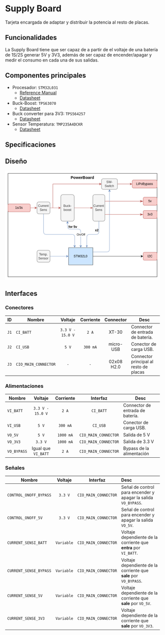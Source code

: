 # Supply Board

Tarjeta encargada de adaptar y distribuir la potencia al resto de placas.


## Funcionalidades

La Supply Board tiene que ser capaz de a partir de el voltaje de una batería de 1S/2S generar 5V y 3V3, además de ser capaz de encender/apagar y medir el consumo en cada una de sus salidas.

## Componentes principales

- Procesador: `STM32L031`
    - [Reference Manual](https://www.st.com/resource/en/reference_manual/rm0377-ultralowpower-stm32l0x1-advanced-armbased-32bit-mcus-stmicroelectronics.pdf)
    - [Datasheet](https://www.st.com/resource/en/datasheet/stm32l031e6.pdf)
- Buck-Boost: `TPS63070`
    - [Datasheet](https://www.ti.com/lit/ds/symlink/tps63070.pdf?ts=1737812401667&ref_url=https%253A%252F%252Fwww.ti.com%252Fproduct%252Fes-mx%252FTPS63070)
- Buck converter para 3V3: `TPS564257`
    - [Datasheet](https://www.ti.com/lit/ds/symlink/tps564257.pdf?ts=1742137228160&ref_url=https%253A%252F%252Fwww.ti.com%252Fproduct%252Fes-mx%252FTPS564257)
- Sensor Temperatura: `TMP235A4DCKR`
    - [Datasheet](https://www.ti.com/lit/ds/symlink/tmp20.pdf)

## Specificaciones


## Diseño

![](SupplyBoard.png)


## Interfaces

### Conectores
| ID | Nombre | Voltaje | Corriente | Connector | Desc |
|-|-| :--: | :--: | :--: | - |
| `J1` | `CI_BATT` | `3.3 V - 15.0 V` | `2 A` | XT-30 | Connector de entrada de batería.|
| `J2` | `CI_USB` | `5 V` | `300 mA` | micro-USB | Conector de carga USB.
| `J3` | `CIO_MAIN_CONNECTOR`| `-` | `-` | 02x08 H2.0 | Connector principal al resto de placas|

### Alimentaciones

| Nombre | Voltaje | Corriente | Interfaz | Desc |
|-| :--: | :--: | :--: | - |
| `VI_BATT` | `3.3 V - 15.0 V` | `2 A` | `CI_BATT` | Connector de entrada de batería.|
| `VI_USB` | `5 V` | `300 mA` | `CI_USB` | Conector de carga USB.
| `VO_5V` | `5 V` | `1000 mA`| `CIO_MAIN_CONNECTOR` | Salida de 5 V |
| `VO_3V3` | `3.3 V` | `1000 mA`| `CIO_MAIN_CONNECTOR` | Salida de 3.3 V |
| `VO_BYPASS` | Igual que `VI_BATT` | `2 A` | `CIO_MAIN_CONNECTOR` | Bypass de la alimentación |

### Señales 

| Nombre | Voltaje | Interfaz | Desc |
|-| :--: | :--: | :-- |
| `CONTROL_ONOFF_BYPASS` | `3.3 V` | `CIO_MAIN_CONNECTOR` | Señal de control para encender y apagar la salida `VO_BYPASS`. |
| `CONTROL_ONOFF_5V` | `3.3 V` |  `CIO_MAIN_CONNECTOR` | Señal de control para encender y apagar la salida `VO_5V`. |
| `CURRENT_SENSI_BATT` | `Variable` | `CIO_MAIN_CONNECTOR` | Voltaje dependiente de la corriente que **entra** por `VI_BATT`. |
| `CURRENT_SENSE_BYPASS` | `Variable` | `CIO_MAIN_CONNECTOR` | Voltaje dependiente de la corriente que **sale** por `VO_BYPASS`. |
| `CURRENT_SENSE_5V` | `Variable` | `CIO_MAIN_CONNECTOR` | Voltaje dependiente de la corriente que **sale** por `VO_5V`. |
| `CURRENT_SENSE_3V3` | `Variable` | `CIO_MAIN_CONNECTOR` | Voltaje dependiente de la corriente que **sale** por `VO_3V3`. |

### 